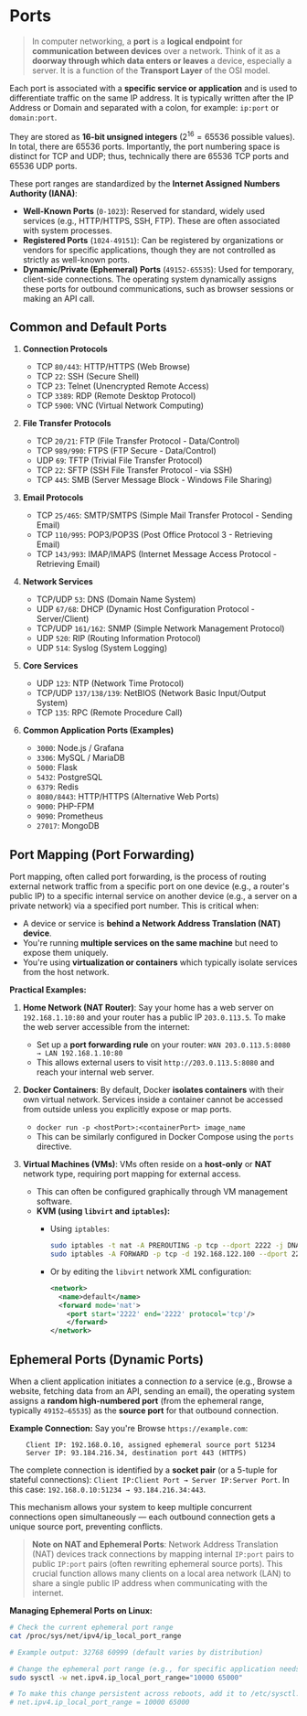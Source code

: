 # Ports

> In computer networking, a **port** is a **logical endpoint** for **communication between devices** over a network. Think of it as a **doorway through which data enters or leaves** a device, especially a server. It is a function of the **Transport Layer** of the OSI model.

Each port is associated with a **specific service or application** and is used to differentiate traffic on the same IP address. It is typically written after the IP Address or Domain and separated with a colon, for example: `ip:port` or `domain:port`.

They are stored as **16-bit unsigned integers** ($2^{16} = 65536$ possible values). In total, there are 65536 ports. Importantly, the port numbering space is distinct for TCP and UDP; thus, technically there are 65536 TCP ports and 65536 UDP ports.

These port ranges are standardized by the **Internet Assigned Numbers Authority (IANA)**:

  * **Well-Known Ports** (`0-1023`): Reserved for standard, widely used services (e.g., HTTP/HTTPS, SSH, FTP). These are often associated with system processes.
  * **Registered Ports** (`1024-49151`): Can be registered by organizations or vendors for specific applications, though they are not controlled as strictly as well-known ports.
  * **Dynamic/Private (Ephemeral) Ports** (`49152-65535`): Used for temporary, client-side connections. The operating system dynamically assigns these ports for outbound communications, such as browser sessions or making an API call.

## Common and Default Ports

1. **Connection Protocols**

   * TCP `80/443`: HTTP/HTTPS (Web Browse)
   * TCP `22`: SSH (Secure Shell)
   * TCP `23`: Telnet (Unencrypted Remote Access)
   * TCP `3389`: RDP (Remote Desktop Protocol)
   * TCP `5900`: VNC (Virtual Network Computing)

2. **File Transfer Protocols**

   * TCP `20/21`: FTP (File Transfer Protocol - Data/Control)
   * TCP `989/990`: FTPS (FTP Secure - Data/Control)
   * UDP `69`: TFTP (Trivial File Transfer Protocol)
   * TCP `22`: SFTP (SSH File Transfer Protocol - via SSH)
   * TCP `445`: SMB (Server Message Block - Windows File Sharing)

3. **Email Protocols**

   * TCP `25/465`: SMTP/SMTPS (Simple Mail Transfer Protocol - Sending Email)
   * TCP `110/995`: POP3/POP3S (Post Office Protocol 3 - Retrieving Email)
   * TCP `143/993`: IMAP/IMAPS (Internet Message Access Protocol - Retrieving Email)

4. **Network Services**

    * TCP/UDP `53`: DNS (Domain Name System)
    * UDP `67/68`: DHCP (Dynamic Host Configuration Protocol - Server/Client)
    * TCP/UDP `161/162`: SNMP (Simple Network Management Protocol)
    * UDP `520`: RIP (Routing Information Protocol)
    * UDP `514`: Syslog (System Logging)

5. **Core Services**

   * UDP `123`: NTP (Network Time Protocol)
   * TCP/UDP `137/138/139`: NetBIOS (Network Basic Input/Output System)
   * TCP `135`: RPC (Remote Procedure Call)

6. **Common Application Ports (Examples)**

   * `3000`: Node.js / Grafana
   * `3306`: MySQL / MariaDB
   * `5000`: Flask
   * `5432`: PostgreSQL
   * `6379`: Redis
   * `8080/8443`: HTTP/HTTPS (Alternative Web Ports)
   * `9000`: PHP-FPM
   * `9090`: Prometheus
   * `27017`: MongoDB

## Port Mapping (Port Forwarding)

Port mapping, often called port forwarding, is the process of routing external network traffic from a specific port on one device (e.g., a router's public IP) to a specific internal service on another device (e.g., a server on a private network) via a specified port number. This is critical when:

  * A device or service is **behind a Network Address Translation (NAT) device**.
  * You're running **multiple services on the same machine** but need to expose them uniquely.
  * You're using **virtualization or containers** which typically isolate services from the host network.

**Practical Examples:**

1. **Home Network (NAT Router)**: Say your home has a web server on `192.168.1.10:80` and your router has a public IP `203.0.113.5`. To make the web server accessible from the internet:

      * Set up a **port forwarding rule** on your router: `WAN 203.0.113.5:8080 → LAN 192.168.1.10:80`
      * This allows external users to visit `http://203.0.113.5:8080` and reach your internal web server.

2. **Docker Containers**: By default, Docker **isolates containers** with their own virtual network. Services inside a container cannot be accessed from outside unless you explicitly expose or map ports.

      * `docker run -p <hostPort>:<containerPort> image_name`
      * This can be similarly configured in Docker Compose using the `ports` directive.

3. **Virtual Machines (VMs)**: VMs often reside on a **host-only** or **NAT** network type, requiring port mapping for external access.

      * This can often be configured graphically through VM management software.
      * **KVM (using `libvirt` and `iptables`):**
          * Using `iptables`:

            ```bash
            sudo iptables -t nat -A PREROUTING -p tcp --dport 2222 -j DNAT --to 192.168.122.100:22
            sudo iptables -A FORWARD -p tcp -d 192.168.122.100 --dport 22 -j ACCEPT
            ```

          * Or by editing the `libvirt` network XML configuration:

            ```xml
            <network>
              <name>default</name>
              <forward mode='nat'>
                <port start='2222' end='2222' protocol='tcp'/>
                </forward>
            </network>
            ```

## Ephemeral Ports (Dynamic Ports)

When a client application initiates a connection *to* a service (e.g., Browse a website, fetching data from an API, sending an email), the operating system assigns a **random high-numbered port** (from the ephemeral range, typically `49152–65535`) as the **source port** for that outbound connection.

**Example Connection:** Say you're Browse `https://example.com`:

```
    Client IP: 192.168.0.10, assigned ephemeral source port 51234
    Server IP: 93.184.216.34, destination port 443 (HTTPS)
```

The complete connection is identified by a **socket pair** (or a 5-tuple for stateful connections): `Client IP:Client Port → Server IP:Server Port`. In this case: `192.168.0.10:51234 → 93.184.216.34:443`.

This mechanism allows your system to keep multiple concurrent connections open simultaneously — each outbound connection gets a unique source port, preventing conflicts.

> **Note on NAT and Ephemeral Ports**: Network Address Translation (NAT) devices track connections by mapping internal `IP:port` pairs to public `IP:port` pairs (often rewriting ephemeral source ports). This crucial function allows many clients on a local area network (LAN) to share a single public IP address when communicating with the internet.

**Managing Ephemeral Ports on Linux:**

```bash
# Check the current ephemeral port range
cat /proc/sys/net/ipv4/ip_local_port_range

# Example output: 32768 60999 (default varies by distribution)

# Change the ephemeral port range (e.g., for specific application needs)
sudo sysctl -w net.ipv4.ip_local_port_range="10000 65000"

# To make this change persistent across reboots, add it to /etc/sysctl.conf
# net.ipv4.ip_local_port_range = 10000 65000
```